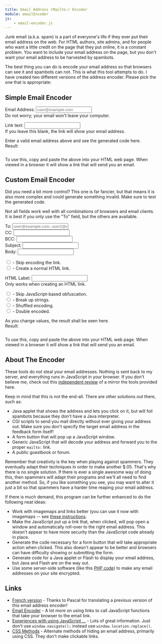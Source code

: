 ```yaml
---
title: Email Address (Mailto:) Encoder
module: emailEncoder
js:
    - email-encoder.js
---
```


Junk email (a.k.a. spam) is a part of everyone's life if they ever put their email address on the web.  For HTML authors, site admins, and for people who want a little credit on the page that they put online, it is a constant problem.  You want to include your email address on the page, but you don't want your email address to be harvested by spambots.

The best thing you can do is encode your email address so that browsers can see it and spambots can not.  This is what this tool attempts to do. I have created two different versions of the address encoder.  Please pick the one that is appropriate:


Simple Email Encoder
--------------------

<div email-encoder-simple>
    <p>
        Email Address:  <input ng-model="email" placeholder="user@example.com" type="email"><br>
        Do not worry; your email won't leave your computer.
    </p>
    <p>
        Link text:  <input type="text" ng-model="text"><br>
        If you leave this blank, the link will show your email address.
    </p>
    <div ng-show="!result">
        Enter a valid email address above and see the generated code here.
    </div>
    <div ng-show="result">
        Result:
        <pre ng-bind="result"></pre>
        To use this, copy and paste the above into your HTML web page.  When viewed in a browser it will show a link that will send you an email.
    </div>
</div>


Custom Email Encoder
--------------------

Did you need a bit more control? This one is far fancier, but that means it is also more complex and could generate something invalid. Make sure to test the generated code.

Not all fields work well with all combinations of browsers and email clients. It is best if you only use the "To" field, but the others are available.

<div email-encoder-custom>
    <p>
        To: <input ng-model="email" placeholder="user@example.com, user2@example.com" type="text" required><br>
        CC: <input ng-model="cc" type="text"><br>
        BCC: <input ng-model="bcc" type="text"><br>
        Subject: <input ng-model="subject" type="text"><br>
        Body: <input ng-model="body" type="text">
    </p>
    <p>
        <label><input type="radio" ng-model="encoding" value="none"> - Skip encoding the link.</label><br>
        <label><input type="radio" ng-model="encoding" value="html"> - Create a normal HTML link.</label><br>
    </p>
    <p>
        HTML Label: <input ng-model="linkText" type="text"><br>
        Only works when creating an HTML link.
    </p>
    <p>
        <label><input type="radio" ng-model="obfuscation" value="none"> - Skip JavaScript-based obfuscation.</label><br>
        <label><input type="radio" ng-model="obfuscation" value="break"> - Break up strings.</label><br>
        <label><input type="radio" ng-model="obfuscation" value="shuffled"> - Shuffled encoding.</label><br>
        <label><input type="radio" ng-model="obfuscation" value="double"> - Double encoded.</label><br>
    </p>
    <div ng-show="!result">
        As you change values, the result shall be seen here.
    </div>
    <div ng-show="result">
        Result:
        <pre ng-bind="result"></pre>
        To use this, copy and paste the above into your HTML web page.  When viewed in a browser it will show a link that will send you an email.
    </div>
</div>


About The Encoder
-----------------

These tools do not steal your email addresses.  Nothing is sent back to my server, and everything runs in JavaScript in your browser.  If you don't believe me, check out this [independent review](http://www.dslreports.com/forum/remark,7309390~root=spam~mode=flat) of a mirror the tools provided here.

Keep in mind that this is not the end-all.  There are other solutions out there, such as:

* Java applet that shows the address and lets you click on it, but will foil spambots because they don't have a Java interpreter.
* CGI scripts to send you mail directly without ever giving your address out.  Make sure you don't specify the target email address in the feedback form itself!
* A form button that will pop up a JavaScript window.
* Generic JavaScript that will decode your address and forward you to the proper `mailto:` link.
* A public guestbook or forum.

Remember that creativity is the key when playing against spammers.  They eventually adapt their techniques in order to make another $.05.  That's why there is no single solution.  If there is ever a single awesome way of doing this, then spammers will adapt their programs and we'll all need to find another method.  So, if you like something you see, you may want to alter it just a bit so that spammers have a harder time reaping your email address.

If there is much demand, this program can be further enhanced to do the following neat ideas:

* Work with imagemaps and links better (you can use it now with imagemaps -- see [these instructions](imagemaps/).
* Make the JavaScript put up a link that, when clicked, will pop open a window and automatically roll-over to the right email address.  This doesn't appear to have more security than the JavaScript code already in place.
* Generate the code necessary for a form button that will take appropriate action when clicked.  This also doesn't appear to be better and browsers can have difficulty showing or submitting the form.
* Generate code for a Java applet or Flash to display your email address, but Java and Flash are on the way out.
* Use some server-side software (like this [PHP code](example.txt)) to make any email addresses on your site encrypted.


Links
-----

* [French version](http://www.pascalirma.org/masquage_email.php) - Thanks to Pascal for translating a previous version of this email address encoder!
* [Email Encoder](http://www.metaprog.com/samples/encoder.htm) - A lot more on using links to call JavaScript functions that take your browser to the email link.
* [Experiences with using JavaScript ...](http://www.webmasterworld.com/forum91/492.htm) - Lots of great information.  Just don't use `window.navigate();` instead use `window.location.replace()`.
* [CSS Methods](http://www.emailaddresses.com/forum/showthread.php?threadid=39170) - Alternate methods of hiding an email address, primarily using CSS.  They don't make clickable links.
